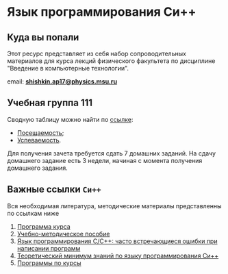 # Язык программирования Си++

## Куда вы попали

Этот ресурс представляет из себя набор сопроводительных материалов для курса лекций физического факультета по дисциплине "Введение в компьютерные технологии".

email: **<shishkin.ap17@physics.msu.ru>**

## Учебная группа 111

Сводную таблицу можно найти по [ссылке](https://docs.google.com/spreadsheets/d/15vAFADqyUR8VM6-ga4oxLTIkthNm-2Ofih--xMLBjGo/edit?gid=217516172#gid=217516172):

- [Посещаемость](https://docs.google.com/spreadsheets/d/15vAFADqyUR8VM6-ga4oxLTIkthNm-2Ofih--xMLBjGo/edit?gid=986152247#gid=986152247&range=A1);
- [Успеваемость](https://docs.google.com/spreadsheets/d/15vAFADqyUR8VM6-ga4oxLTIkthNm-2Ofih--xMLBjGo/edit?gid=217516172#gid=217516172&range=A1).

Для получения зачета требуется сдать 7 домашних заданий. На сдачу домашнего задание есть 3 недели, начиная с момента получения домашнего задания.

## Важные ссылки `Си++`

Вся необходимая литература, методические материалы представленны по ссылкам ниже

1. [Программа курса](https://cmp.phys.msu.su/study/programming/agenda-2)
2. [Учебно-методическое пособие](https://cmp.phys.msu.su/study/programming/cpp-book)
3. [Язык программирования С/С++: часто встречающиеся ошибки при написании программ](https://cmp.phys.msu.su/sites/default/files/Часто%20встречающиеся%20ошибки.pdf)
4. [Теоретический минимум знаний по языку программирования Си++](https://cmp.phys.msu.su/study/programming/cpp-minimum)
5. [Программы по курсы](https://drive.google.com/open?id=1sOb6fJA52r7vYHCDok9w_lCXTKmP1-ei&usp=drive_fs)
